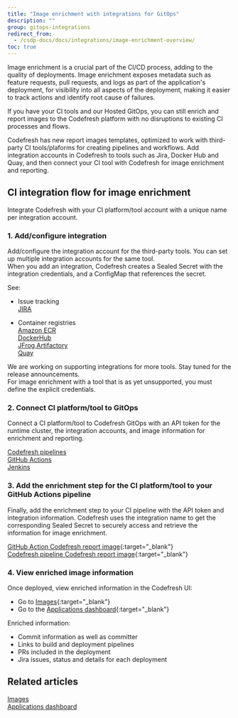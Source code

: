 ```yaml
---
title: "Image enrichment with integrations for GitOps"
description: ""
group: gitops-integrations
redirect_from:
  - /csdp-docs/docs/integrations/image-enrichment-overview/
toc: true
---
```





Image enrichment is a crucial part of the CI/CD process, adding to the quality of deployments. Image enrichment exposes metadata such as feature requests, pull requests, and logs as part of the application's deployment, for visibility into all aspects of the deployment, making it easier to track actions and identify root cause of failures.  

If you have your CI tools and our Hosted GitOps, you can still enrich and report images to the Codefresh platform with no disruptions to existing CI processes and flows.  

Codefresh has new report images templates, optimized to work with third-party CI tools/plaforms for creating pipelines and workflows. Add integration accounts in Codefresh to tools such as Jira, Docker Hub and Quay, and then connect your CI tool with Codefresh for image enrichment and reporting.  



## CI integration flow for image enrichment
 
Integrate Codefresh with your CI platform/tool account with a unique name per integration account. 

### 1. Add/configure integration

Add/configure the integration account for the third-party tools. You can set up multiple integration accounts for the same tool.  
When you add an integration, Codefresh creates a Sealed Secret with the integration credentials, and a ConfigMap that references the secret.  

See:  
* Issue tracking  
  [JIRA]({{site.baseurl}}/docs/gitops-integrations/issue-tracking/jira/) 
 
* Container registries  
  [Amazon ECR]({{site.baseurl}}/docs/gitops-integrations/container-registries/amazon-ecr/)  
  [DockerHub]({{site.baseurl}}/docs/gitops-integrations/container-registries/dockerhub/)  
  [JFrog Artifactory]({{site.baseurl}}/docs/gitops-integrations/container-registries/jfrog/)  
  [Quay]({{site.baseurl}}/docs/gitops-integrations/container-registries/quay/)  

We are working on supporting integrations for more tools. Stay tuned for the release announcements.  
For image enrichment with a tool that is as yet unsupported, you must define the explicit credentials. 
   
### 2. Connect CI platform/tool to GitOps

Connect a CI platform/tool to Codefresh GitOps with an API token for the runtime cluster, the integration accounts, and image information for enrichment and reporting. 
 
[Codefresh pipelines]({{site.baseurl}}/docs/gitops-integrations/ci-integrations/codefresh-classic/)  
[GitHub Actions]({{site.baseurl}}/docs/gitops-integrations/ci-integrations/github-actions/)  
[Jenkins]({{site.baseurl}}/docs/gitops-integrations/ci-integrations/jenkins/)


### 3. Add the enrichment step for the CI platform/tool to your GitHub Actions pipeline 

Finally, add the enrichment step to your CI pipeline with the API token and integration information. Codefresh uses the integration name to get the corresponding Sealed Secret to securely access and retrieve the information for image enrichment.  

 [GitHub Action Codefresh report image](https://github.com/marketplace/actions/codefresh-report-image){:target="\_blank"}  
 [Codefresh pipeline Codefresh report image](https://codefresh.io/steps/step/codefresh-report-image){:target="\_blank"}


### 4. View enriched image information
Once deployed, view enriched information in the Codefresh UI:  
* Go to [Images](https://g.codefresh.io/2.0/images){:target="\_blank"}
* Go to the [Applications dashboard](https://g.codefresh.io/2.0/applications-dashboard/list){:target="\_blank"}  


Enriched information:   
* Commit information as well as committer
* Links to build and deployment pipelines
* PRs included in the deployment
* Jira issues, status and details for each deployment


## Related articles
[Images]({{site.baseurl}}/docs/dashboards/images/)  
[Applications dashboard]({{site.baseurl}}/docs/deployments/gitops/applications-dashboard/)

